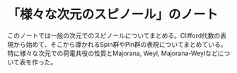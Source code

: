 # 「様々な次元のスピノール」のノート

このノートでは一般の次元でのスピノールについてまとめる。Clifford代数の表現から始めて、そこから導かれるSpin群やPin群の表現についてまとめている。特に様々な次元での荷電共役の性質とMajorana, Weyl, Majorana-Weylなどについて表を作った。